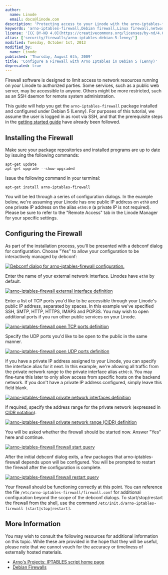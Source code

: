 ```yaml
---
author:
  name: Linode
  email: docs@linode.com
description: 'Protecting access to your Linode with the arno-iptables-firewall package.'
keywords: 'arno-iptables-firewall,Debian firewall,Linux firewall,networking'
license: '[CC BY-ND 4.0](https://creativecommons.org/licenses/by-nd/4.0)'
alias: ['security/firewalls/arno-iptables-debian-5-lenny/']
modified: Tuesday, October 1st, 2013
modified_by:
  name: Linode
published: 'Thursday, August 6th, 2009'
title: 'Configure a Firewall with Arno Iptables in Debian 5 (Lenny)'
deprecated: true
---
```


Firewall software is designed to limit access to network resources running on your Linode to authorized parties. Some services, such as a public web server, may be accessible to anyone. Others might be more restricted, such as an SSH daemon for remote system administration.

This guide will help you get the `arno-iptables-firewall` package installed and configured under Debian 5 (Lenny). For purposes of this tutorial, we assume the user is logged in as root via SSH, and that the prerequisite steps in the [getting started guide](/content/getting-started/) have already been followed.

Installing the Firewall
-----------------------

Make sure your package repositories and installed programs are up to date by issuing the following commands:

    apt-get update
    apt-get upgrade --show-upgraded

Issue the following command in your terminal:

    apt-get install arno-iptables-firewall

You will be led through a series of configuration dialogs. In the example below, we're assuming your Linode has one public IP address on `eth0` and one private IP address on the alias `eth0:0` (a private IP is not required). Please be sure to refer to the "Remote Access" tab in the Linode Manager for your specific settings.

Configuring the Firewall
------------------------

As part of the installation process, you'll be presented with a debconf dialog for configuration. Choose "Yes" to allow your configuration to be interactively managed by debconf:

[![Debconf dialog for arno-iptables-firewall configuration.](/content/assets/152-arno-01-iptables-debconf-query.png)](/content/assets/152-arno-01-iptables-debconf-query.png)

Enter the name of your external network interface. Linodes have `eth0` by default.

[![arno-iptables-firewall external interface definition](/content/assets/153-arno-02-iptables-external-interface.png)](/content/assets/153-arno-02-iptables-external-interface.png)

Enter a list of TCP ports you'd like to be accessible through your Linode's public IP address, separated by spaces. In this example we've specified SSH, SMTP, HTTP, HTTPS, IMAPS and POP3S. You may wish to open additional ports if you run other public services on your Linode.

[![arno-iptables-firewall open TCP ports definition](/content/assets/154-arno-03-iptables-open-tcp-ports.png)](/content/assets/154-arno-03-iptables-open-tcp-ports.png)

Specify the UDP ports you'd like to be open to the public in the same manner.

[![arno-iptables-firewall open UDP ports definition](/content/assets/155-arno-04-iptables-open-udp-ports.png)](/content/assets/155-arno-04-iptables-open-udp-ports.png)

If you have a private IP address assigned to your Linode, you can specify the interface alias for it next. In this example, we're allowing all traffic from the private network range to the private interface alias `eth0:0`. You may fine-tune this later to only allow access from specific hosts on the backend network. If you don't have a private IP address configured, simply leave this field blank.

[![arno-iptables-firewall private network interfaces definition](/content/assets/156-arno-05-iptables-internal-interfaces.png)](/content/assets/156-arno-05-iptables-internal-interfaces.png)

If required, specify the address range for the private network (expressed in [CIDR notation](http://en.wikipedia.org/wiki/Classless_Inter-Domain_Routing)).

[![arno-iptables-firewall private network range (CIDR) definition](/content/assets/157-arno-06-iptables-internal-subnets.png)](/content/assets/157-arno-06-iptables-internal-subnets.png)

You will be asked whether the firewall should be started now. Answer "Yes" here and continue.

[![arno-iptables-firewall firewall start query](/content/assets/158-arno-07-iptables-start-firewall.png)](/content/assets/158-arno-07-iptables-start-firewall.png)

After the initial debconf dialog exits, a few packages that arno-iptables-firewall depends upon will be configured. You will be prompted to restart the firewall after the configuration is complete.

[![arno-iptables-firewall firewall restart query](/content/assets/159-arno-08-iptables-restart-firewall.png)](/content/assets/159-arno-08-iptables-restart-firewall.png)

Your firewall should be functioning correctly at this point. You can reference the file `/etc/arno-iptables-firewall/firewall.conf` for additional configuration beyond the scope of the debconf dialogs. To start/stop/restart the firewall from the shell, use the command `/etc/init.d/arno-iptables-firewall [start|stop|restart]`.

More Information
----------------

You may wish to consult the following resources for additional information on this topic. While these are provided in the hope that they will be useful, please note that we cannot vouch for the accuracy or timeliness of externally hosted materials.

- [Arno's Projects: IPTABLES script home page](http://rocky.eld.leidenuniv.nl/)
- [Debian Firewalls](http://wiki.debian.org/Firewalls)



